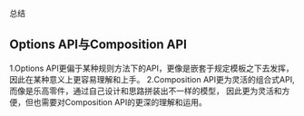 总结

## Options API与Composition API
1.Options API更偏于某种规则方法下的API，更像是嵌套于规定模板之下去发挥，
因此在某种意义上更容易理解和上手。
2.Composition API更为灵活的组合式API,而像是乐高零件，通过自己设计和思路拼装出不一样的模型，
因此更为灵活和方便，但也需要对Composition API的更深的理解和运用。
## <script setup>
可以在style使用v-bind绑定变量，让动态css样式编写更为便捷